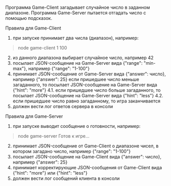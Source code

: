 Программа Game-Client загадывает случайное число в заданном диапазоне.
Программа Game-Server пытается отгадать число с помощью подсказок.

 

Правила для Game-Client

1. при запуске принимает два числа (диапазон), например:

> node game-client 1 100

 

2. из данного диапазона выбирает случайное число, например 42
3. посылает JSON-сообщение на Game-Server вида {"range": "min-max"}, например {"range": "1-100"}
4. принимает JSON-сообщение от Game-Server вида {"answer": число}, например {"answer": 25}
если пришедшее число меньше загаданного, то посылает JSON-сообщение на Game-Server вида {"hint": "more"}
4.1. если пришедшее число больше загаданного, то посылает JSON-сообщение на Game-Server вида {"hint": "less"}
4.2. если пришедшее число равно загаданному, то игра заканчивается
5. должен вести лог ответов сервера в консоли

 

Правила для Game-Server
1. при запуске выводит сообщение о готовности, например:

> node game-server
Готов к игре...

 

2. принимает JSON-сообщение от Game-Client о диапазоне чисел, в котором загадано число, например {"range": "1-100"}
3. посылает JSON-сообщение на Game-Client вида {"answer": число}, например {"answer": 25}
4. принимает корректирующие JSON-сообщения от Game-Client вида {"hint": "more"} или {"hint": "less"}
5. должен вести лог сообщений клиента в консоли